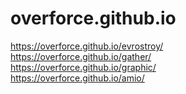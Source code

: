 # overforce.github.io
https://overforce.github.io/evrostroy/ <br>
https://overforce.github.io/gather/ <br>
https://overforce.github.io/graphic/ <br>
https://overforce.github.io/amio/ 


